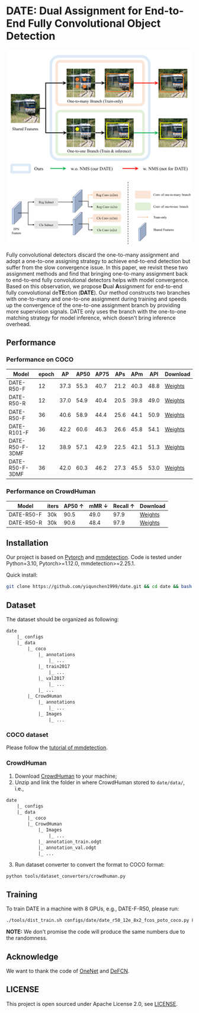 
# DATE: Dual Assignment for End-to-End Fully Convolutional Object Detection

![Core](./asserts/Core.png) ![Architecture](./asserts/Arch.png)

Fully convolutional detectors discard the one-to-many assignment and adopt a one-to-one assigning strategy to achieve end-to-end detection but suffer from the slow convergence issue. In this paper, we revisit these two assignment methods and find that bringing one-to-many assignment back to end-to-end fully convolutional detectors helps with model convergence. Based on this observation, we propose **D**ual **A**ssignment for end-to-end fully convolutional de**TE**ction (**DATE**). Our method constructs two branches with one-to-many and one-to-one assignment during training and speeds up the convergence of the one-to-one assignment branch by providing more supervision signals. DATE only uses the branch with the one-to-one matching strategy for model inference, which doesn't bring inference overhead. 

## Performance

### Performance on COCO

| Model       | epoch | AP | AP50 | AP75 | APs | APm | APl | Download |
| ----------- | ----- | -- | ---- | ---- | --- | --- | --- | ---------- |
| DATE-R50-F  | 12    |37.3| 55.3 | 40.7 | 21.2| 40.3| 48.8| [Weights](https://mailsdueducn-my.sharepoint.com/:u:/g/personal/201700181055_mail_sdu_edu_cn/EZ3CzL3SVgtEkccSjsz0-CcBUbZasnvOXRYKnCMu6qfRYA?e=vPzh0n) |
| DATE-R50-R  | 12    |37.0| 54.9 | 40.4 | 20.5| 39.8| 49.0| [Weights](https://mailsdueducn-my.sharepoint.com/:u:/g/personal/201700181055_mail_sdu_edu_cn/EQiJyIZ5m4tCjgz_ORscvxQBX5PAvAWds0UdZxNk-zCDJQ?e=ax9Ty1) |
| DATE-R50-F  | 36    |40.6| 58.9 | 44.4 | 25.6| 44.1| 50.9| [Weights](https://mailsdueducn-my.sharepoint.com/:u:/g/personal/201700181055_mail_sdu_edu_cn/EfpK-HGolPBCv9Zv0j0739gB5ifDEViNJ4HBZTlu7-6a9w?e=mTfdzm) |
| DATE-R101-F | 36    |42.2| 60.6 | 46.3 | 26.6| 45.8| 54.1| [Weights](https://mailsdueducn-my.sharepoint.com/:u:/g/personal/201700181055_mail_sdu_edu_cn/EVDHUZemYPhOkcdkXvJD67cBtHdnO0941t4_h5M9OGUcjw?e=Clpo0e) |
| DATE-R50-F-3DMF| 12 |38.9| 57.1 | 42.9 | 22.5| 42.1| 51.3| [Weights](https://mailsdueducn-my.sharepoint.com/:u:/g/personal/201700181055_mail_sdu_edu_cn/EVAXXEcwhpdMghEzhaQTaqsBYqKfcRdnadPuM4xZiAqiWw?e=C7EokO) |
| DATE-R50-F-3DMF| 36 |42.0| 60.3 | 46.2 | 27.3| 45.5| 53.0| [Weights](https://mailsdueducn-my.sharepoint.com/:u:/g/personal/201700181055_mail_sdu_edu_cn/Ef-J9gQPR3ZOn0UMoci5m2kBHo9S0H-5aM6jNzqj4bWhDw?e=PT18i7) |

### Performance on CrowdHuman

| Model       | iters | AP50 $\uparrow$ | mMR $\downarrow$  | Recall $\uparrow$ | Download |
| ----------- | ----- | ---- | ---- | ------ | ---------- |
| DATE-R50-F  | 30k   | 90.5 | 49.0 | 97.9   | [Weights](https://mailsdueducn-my.sharepoint.com/:u:/g/personal/201700181055_mail_sdu_edu_cn/EUZdioib2OVAg4TlSlMcDOABrMaP5r6ndA-O4zYrVPZt1Q?e=ig4nbW) |
| DATE-R50-R  | 30k   | 90.6 | 48.4 | 97.9   | [Weights](https://mailsdueducn-my.sharepoint.com/:u:/g/personal/201700181055_mail_sdu_edu_cn/EV7Nxs5KuX1Cr24GshiqJtkB1pmTf3MTbLx5PkVBBtTHvQ?e=ak1EJ6) |

## Installation

Our project is based on [Pytorch](https://pytorch.org/) and [mmdetection](https://github.com/open-mmlab/mmdetection/). Code is tested under Python=3.10, Pytorch>=1.12.0, mmdetection>=2.25.1.

Quick install:
```bash
git clone https://github.com/yiqunchen1999/date.git && cd date && bash -i ./install.sh
```

## Dataset

The dataset should be organized as following:
```
date
    |_ configs
    |_ data
        |_ coco
            |_ annotations
                |_ ...
            |_ train2017
                |_ ...
            |_ val2017
                |_ ...
            |_ ...
        |_ CrowdHuman
            |_ annotations
                |_ ...
            |_ Images
                |_ ...
```

### COCO dataset

Please follow the [tutorial of mmdetection](https://mmdetection.readthedocs.io/en/stable/1_exist_data_model.html#prepare-datasets).

### CrowdHuman

1. Download [CrowdHuman](https://www.crowdhuman.org/) to your machine;
2. Unzip and link the folder in where CrowdHuman stored to `date/data/`, i.e., 
```
date
    |_ configs
    |_ data
        |_ coco
        |_ CrowdHuman
            |_ Images
                |_ ...
            |_ annotation_train.odgt
            |_ annotation_val.odgt
            |_ ...
```
3. Run dataset converter to convert the format to COCO format:
```bash
python tools/dataset_converters/crowdhuman.py
```

## Training

To train DATE in a machine with 8 GPUs, e.g., DATE-F-R50, please run:
```bash
./tools/dist_train.sh configs/date/date_r50_12e_8x2_fcos_poto_coco.py 8
```

**NOTE:** We don't promise the code will produce the same numbers due to the randomness.

## Acknowledge

We want to thank the code of [OneNet](https://github.com/PeizeSun/OneNet) and [DeFCN](https://github.com/Megvii-BaseDetection/DeFCN). 

## LICENSE

This project is open sourced under Apache License 2.0, see [LICENSE](./LICENSE.txt).

